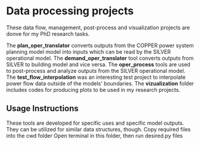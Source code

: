 # Data processing projects
These data flow, management, post-process and visualization projects are donve for my PhD research tasks.

The **plan_oper_translator** converts outputs from the COPPER power system planning model model into inputs which can be read by the SILVER operational model.
The **demand_oper_translater** tool converts outputs from SILVER to building model and vice versa.
The **oper_process** tools are used to post-process and analyze outputs from the SILVER operational model. 
The **test_flow_interpolation** was an interesting test project to interpolate power flow data outside of the models' boundaries.
The **vizualization** folder includes codes for producing plots to be used in my research projects.



## Usage Instructions
These tools are developed for specific uses and specific model outputs. They can be utilized for similar data structures, though. 
Copy required files into the cwd folder
Open terminal in this folder, then run desired.py files
